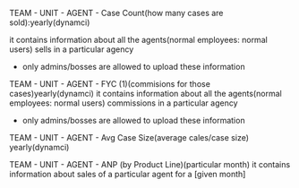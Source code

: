 TEAM - UNIT - AGENT - Case Count(how many cases are sold):yearly(dynamci)

it contains information about all the agents(normal employees: normal users) sells in a particular agency
- only admins/bosses are allowed to upload these information 


TEAM - UNIT - AGENT - FYC (1)(commisions for those cases)yearly(dynamci)
it contains information about all the agents(normal employees: normal users)  commissions in a particular agency
- only admins/bosses are allowed to upload these information 


TEAM - UNIT - AGENT - Avg Case Size(average cales/case size) yearly(dynamci)


TEAM - UNIT - AGENT - ANP (by Product Line)(particular month)
it contains information about sales of a particular agent for a [given month]
